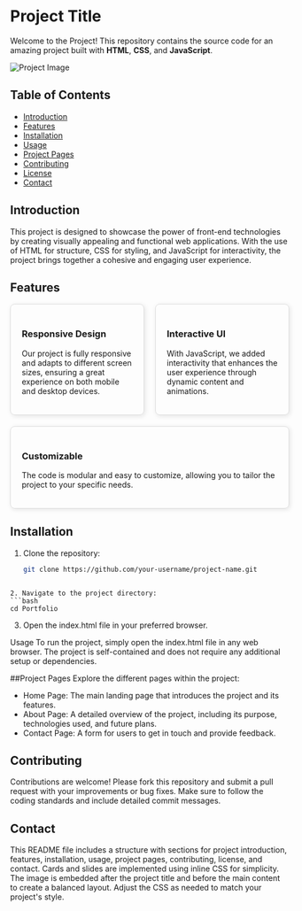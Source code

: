 # Project Title

Welcome to the Project! This repository contains the source code for an amazing project built with **HTML**, **CSS**, and **JavaScript**.

![Project Image](https://drive.google.com/uc?export=view&id=10TsLTgMV_U4b1rMO-p_1581lOk4S2vMA)

## Table of Contents

- [Introduction](#introduction)
- [Features](#features)
- [Installation](#installation)
- [Usage](#usage)
- [Project Pages](#project-pages)
- [Contributing](#contributing)
- [License](#license)
- [Contact](#contact)

## Introduction

This project is designed to showcase the power of front-end technologies by creating visually appealing and functional web applications. With the use of HTML for structure, CSS for styling, and JavaScript for interactivity, the project brings together a cohesive and engaging user experience.

## Features

<div style="display: flex; flex-wrap: wrap; gap: 20px;">
  <div style="flex: 1; min-width: 200px; padding: 20px; border: 1px solid #ddd; border-radius: 8px; box-shadow: 2px 2px 8px rgba(0, 0, 0, 0.1);">
    <h3>Responsive Design</h3>
    <p>Our project is fully responsive and adapts to different screen sizes, ensuring a great experience on both mobile and desktop devices.</p>
  </div>
  <div style="flex: 1; min-width: 200px; padding: 20px; border: 1px solid #ddd; border-radius: 8px; box-shadow: 2px 2px 8px rgba(0, 0, 0, 0.1);">
    <h3>Interactive UI</h3>
    <p>With JavaScript, we added interactivity that enhances the user experience through dynamic content and animations.</p>
  </div>
  <div style="flex: 1; min-width: 200px; padding: 20px; border: 1px solid #ddd; border-radius: 8px; box-shadow: 2px 2px 8px rgba(0, 0, 0, 0.1);">
    <h3>Customizable</h3>
    <p>The code is modular and easy to customize, allowing you to tailor the project to your specific needs.</p>
  </div>
</div>

## Installation

1. Clone the repository:
   ```bash
   git clone https://github.com/your-username/project-name.git
```

2. Navigate to the project directory:
```bash
cd Portfolio
```

3. Open the index.html file in your preferred browser.

Usage
To run the project, simply open the index.html file in any web browser. The project is self-contained and does not require any additional setup or dependencies.

##Project Pages
Explore the different pages within the project:

- Home Page: The main landing page that introduces the project and its features.
- About Page: A detailed overview of the project, including its purpose, technologies used, and future plans.
- Contact Page: A form for users to get in touch and provide feedback.

## Contributing
Contributions are welcome! Please fork this repository and submit a pull request with your improvements or bug fixes. Make sure to follow the coding standards and include detailed commit messages.


## Contact

This README file includes a structure with sections for project introduction, features, installation, usage, project pages, contributing, license, and contact. Cards and slides are implemented using inline CSS for simplicity. The image is embedded after the project title and before the main content to create a balanced layout. Adjust the CSS as needed to match your project's style.
